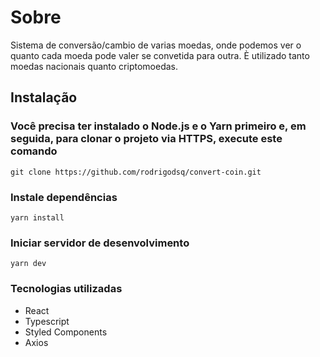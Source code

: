 # Sobre

Sistema de conversão/cambio de varias moedas, onde podemos ver o quanto cada moeda pode valer se convetida para outra.
È utilizado tanto moedas nacionais quanto criptomoedas.

## Instalação

### Você precisa ter instalado o Node.js e o Yarn primeiro e, em seguida, para clonar o projeto via HTTPS, execute este comando

```
git clone https://github.com/rodrigodsq/convert-coin.git
```

### Instale dependências

```
yarn install
```

### Iniciar servidor de desenvolvimento

```
yarn dev
```

### Tecnologias utilizadas

* React
* Typescript
* Styled Components
* Axios
